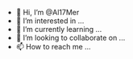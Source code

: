 - 👋 Hi, I’m @Al17Mer
- 👀 I’m interested in ...
- 🌱 I’m currently learning ...
- 💞️ I’m looking to collaborate on ...
- 📫 How to reach me ...

<!---
Al17Mer/Al17Mer is a ✨ special ✨ repository because its `README.md` (this file) appears on your GitHub profile.
You can click the Preview link to take a look at your changes.
--->
